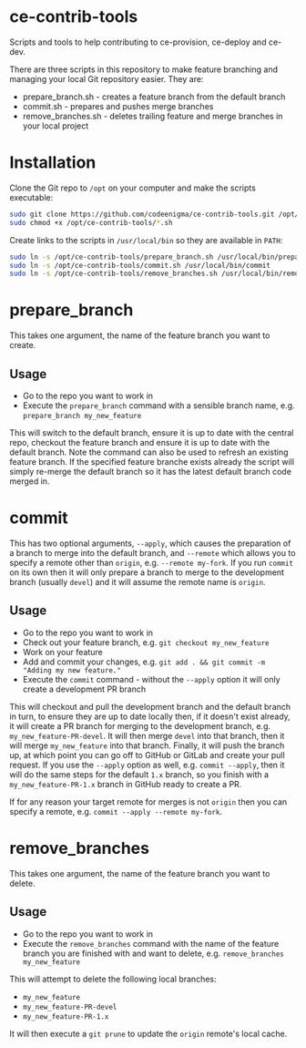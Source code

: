 # ce-contrib-tools
Scripts and tools to help contributing to ce-provision, ce-deploy and ce-dev.

There are three scripts in this repository to make feature branching and managing your local Git repository easier. They are:

* prepare_branch.sh - creates a feature branch from the default branch
* commit.sh - prepares and pushes merge branches
* remove_branches.sh - deletes trailing feature and merge branches in your local project

# Installation
Clone the Git repo to `/opt` on your computer and make the scripts executable:

```bash
sudo git clone https://github.com/codeenigma/ce-contrib-tools.git /opt/ce-contrib-tools/
sudo chmod +x /opt/ce-contrib-tools/*.sh
```

Create links to the scripts in `/usr/local/bin` so they are available in `PATH`:

```bash
sudo ln -s /opt/ce-contrib-tools/prepare_branch.sh /usr/local/bin/prepare_branch
sudo ln -s /opt/ce-contrib-tools/commit.sh /usr/local/bin/commit
sudo ln -s /opt/ce-contrib-tools/remove_branches.sh /usr/local/bin/remove_branches
```

# prepare_branch
This takes one argument, the name of the feature branch you want to create.

## Usage
* Go to the repo you want to work in
* Execute the `prepare_branch` command with a sensible branch name, e.g. `prepare_branch my_new_feature`

This will switch to the default branch, ensure it is up to date with the central repo, checkout the feature branch and ensure it is up to date with the default branch. Note the command can also be used to refresh an existing feature branch. If the specified feature branche exists already the script will simply re-merge the default branch so it has the latest default branch code merged in.

# commit
This has two optional arguments, `--apply`, which causes the preparation of a branch to merge into the default branch, and `--remote` which allows you to specify a remote other than `origin`, e.g. `--remote my-fork`. If you run `commit` on its own then it will only prepare a branch to merge to the development branch (usually `devel`) and it will assume the remote name is `origin`.

## Usage
* Go to the repo you want to work in
* Check out your feature branch, e.g. `git checkout my_new_feature`
* Work on your feature
* Add and commit your changes, e.g. `git add . && git commit -m "Adding my new feature."`
* Execute the `commit` command - without the `--apply` option it will only create a development PR branch

This will checkout and pull the development branch and the default branch in turn, to ensure they are up to date locally then, if it doesn't exist already, it will create a PR branch for merging to the development branch, e.g. `my_new_feature-PR-devel`. It will then merge `devel` into that branch, then it will merge `my_new_feature` into that branch. Finally, it will push the branch up, at which point you can go off to GitHub or GitLab and create your pull request. If you use the `--apply` option as well, e.g. `commit --apply`, then it will do the same steps for the default `1.x` branch, so  you finish with a `my_new_feature-PR-1.x` branch in GitHub ready to create a PR.

If for any reason your target remote for merges is not `origin` then you can specify a remote, e.g. `commit --apply --remote my-fork`.

# remove_branches
This takes one argument, the name of the feature branch you want to delete.

## Usage
* Go to the repo you want to work in
* Execute the `remove_branches` command with the name of the feature branch you are finished with and want to delete, e.g. `remove_branches my_new_feature`

This will attempt to delete the following local branches:
* `my_new_feature`
* `my_new_feature-PR-devel`
* `my_new_feature-PR-1.x`

It will then execute a `git prune` to update the `origin` remote's local cache.

